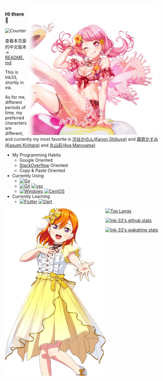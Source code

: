 <a href="https://bang-dream.bushimo.jp/character/maruyama-aya/" target="_blank">
  <img align="right" src="waifu/AyaMaruyama.png" width="430px" alt="Aya Maruyama" title="Aya Maruyama" />
</a>

### Hi there 👋
![Counter](https://count.getloli.com/get/@Ink33?theme=rule34)

查看本页面的中文版本 -> [README.md](README.md)

This is Ink33, shortly in ink.

As for me, different periods of time, my preferred characters are different, and currently my most favorite is [渋谷かのん(Kanon Shibuya)](https://www.lovelive-anime.jp/yuigaoka/member/) and [霧原かすみ(Kasumi Kirihara)](https://priconne-redive.jp/ele-wp/wp-content/themes/redive/character/35.php) and [丸山彩(Aya Maruyama)](https://bang-dream.bushimo.jp/character/maruyama-aya/)

- My Programming Habits
  - Google Oriented
  - [StackOverflow](https://stackoverflow.com/users/12869375/ink33?tab=profile) Oriented
  - Copy & Paste Oriented
- Currently Using
  - [![Go](https://img.shields.io/badge/-Go-00ACD7?style=flat-square&logo=Go&logoColor=fff)](https://golang.org)
  - [![Git](https://img.shields.io/badge/-Git-f05032?style=flat-square&logo=git&logoColor=white)](https://git-scm.com/)  [![vsc](https://img.shields.io/badge/-Visual%20Studio%20Code%20Insider-24BFA5?style=flat-square&logo=visual-studio-code)](https://code.visualstudio.com/)
  - [![Windows](https://img.shields.io/badge/Windows11-0078d7?style=flat-square&logo=windows&logoColor=fff)](https://blogs.windows.com/)  [![CentOS](https://img.shields.io/badge/-CentOS-262474?logo=centos&style=flat-square)](https://www.centos.org/)
- Currently Learning
  - [![Flutter](https://img.shields.io/badge/-Flutter-1389FD?style=flat-square&logo=Flutter)](https://flutter.dev/)  [![Dart](https://img.shields.io/badge/-Dart-15202F?style=flat-square&logo=Dart)](https://dart.dev/)

<a href="https://www.lovelive-anime.jp/yuigaoka/member/" target="_blank">
  <img align="left" src="waifu/KanonShibuya.png" width="330px" alt= "Kanon Shibuya" title="Kanon Shibuya" />
</a>


[![Top Langs](https://github-readme-stats.vercel.app/api/top-langs/?username=Ink-33&layout=compact)](https://github.com/anuraghazra/github-readme-stats)

[![Ink-33's github stats](https://github-readme-stats.vercel.app/api?username=Ink-33&show_icons=true)](https://github.com/anuraghazra/github-readme-stats)

[![Ink-33's wakatime stats](https://github-readme-stats.vercel.app/api/wakatime?username=Ink33)](https://github.com/anuraghazra/github-readme-stats)
